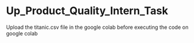 # Up_Product_Quality_Intern_Task

Upload the titanic.csv file in the google colab before executing the code on google colab
